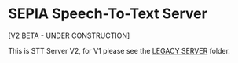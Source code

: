 # SEPIA Speech-To-Text Server

[V2 BETA - UNDER CONSTRUCTION]  

This is STT Server V2, for V1 please see the [LEGACY SERVER](legacy-server) folder.
  
